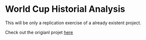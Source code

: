 # World Cup Historial Analysis 

This will be only a replication exercise of a already existent project.

Check out the origianl projet [here](https://www.kaggle.com/datasets/abecklas/fifa-world-cup)
